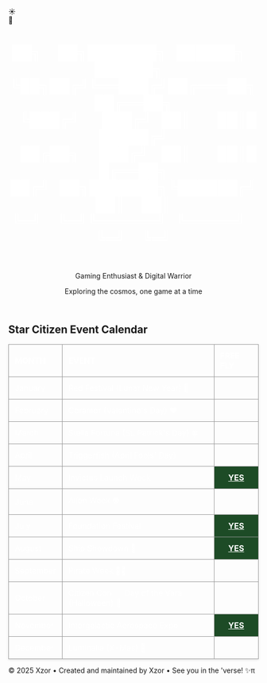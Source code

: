 <body>
    <style>
        table {
            width: 100%;
            max-width: 1000px;
            margin: 0 auto;
            border-collapse: collapse;
            /* background-color: white; */
            box-shadow: 0 2px 4px rgba(0,0,0,0.1);
        }
        th {
            /* background-color: #b8cce4; */
            color: #fff;
            padding: 12px;
            text-align: left;
            font-weight: bold;
            border: 1px solid #999;
        }
        td {
            padding: 12px;
            border: 1px solid #999;
            color: #fff;
        }
        tr:nth-child(even) {
            /* background-color: #dce6f1; */
        }
        tr:nth-child(odd) {
            /* background-color: #fff; */
        }
        .free-fly-yes {
            background-color: #1d4b26;
            text-align: center;
            font-weight: bold;
            color: #fff;
        }
        .free-fly-no {
            /* background-color: #fff; */
        }
        .no-underline {
            text-decoration: none;
            color: inherit;
        }
        .hov_ul:hover {
            text-decoration: underline;
            opacity: 0.8;
        }
        a:link {
          color: #fff; 
        }
        a:visited {
          color: #fff; 
        }
        a:hover {
          color: #fff; 
        }
        a:active {
          color: #fff;
        }
</style>
    <!-- Background elements -->
    <div class="stars"></div>
    <div class="clouds">
        <div class="cloud cloud1"></div>
        <div class="cloud cloud2"></div>
        <div class="cloud cloud3"></div>
        <div class="cloud cloud4"></div>
        <div class="cloud cloud5"></div>
        <div class="cloud cloud6"></div>
    </div>
    <!-- Toggle Switch -->
    <div class="toggle-container" id="toggle-container" title="Toggle Day / Night Mode">
        <div class="toggle-switch" id="themeToggle">
            <div class="toggle-slider">
                <div class="icon sun-icon">☀️</div>
                <div class="icon moon-icon">🌙</div>
            </div>
        </div>
    </div>
<div class="container">
    <header>
        <a class="no-underline" href="./" >
        <h1 id='xzor-ascii-banner' class='xzor-ascii-banner'>██╗&nbsp;&nbsp;&nbsp;&nbsp;&nbsp;██╗███████╗&nbsp;&nbsp;&nbsp;██████╗&nbsp;&nbsp;&nbsp;██████╗&nbsp;&nbsp;&nbsp;<br>
             ╚██╗██╔╝╚══███╔╝██╔═══██╗██╔══██╗<br>
              &nbsp;&nbsp;&nbsp;╚███╔╝&nbsp;&nbsp;&nbsp;&nbsp;&nbsp;&nbsp;&nbsp;███╔╝&nbsp;&nbsp;&nbsp;██║&nbsp;&nbsp;&nbsp;&nbsp;&nbsp;&nbsp;&nbsp;&nbsp;██║██████╔╝<br>
            &nbsp;&nbsp;&nbsp;██╔██╗&nbsp;&nbsp;&nbsp;&nbsp;&nbsp;&nbsp;███╔╝&nbsp;&nbsp;&nbsp;&nbsp;██║&nbsp;&nbsp;&nbsp;&nbsp;&nbsp;&nbsp;&nbsp;&nbsp;██║██╔══██╗<br>
           ██╔╝&nbsp;&nbsp;&nbsp;██╗███████╗╚██████╔╝██║&nbsp;&nbsp;&nbsp;&nbsp;&nbsp;██║<br>
            ╚═╝&nbsp;&nbsp;&nbsp;&nbsp;&nbsp;╚═╝╚══════╝&nbsp;&nbsp;&nbsp;╚═════╝&nbsp;&nbsp;&nbsp;╚═╝&nbsp;&nbsp;&nbsp;&nbsp;&nbsp;╚═╝</h1></a><br>
        <p class="subtitle theme-sensitive">Gaming Enthusiast & Digital Warrior</p>
        <p class="tagline">Exploring the cosmos, one game at a time</p>
    </header>
     <div class="profile-section">
        <h2 class="section-title centered-title alt theme-sensitive">Star Citizen Event Calendar</h2>
    <table>
        <thead>
            <tr>
                <th>MONTH</th>
                <th>EVENT</th>
                <th>FREE FLY</th>
            </tr>
        </thead>
        <tbody>
            <tr>
                <td>January</td>
                <td><a class="no-underline hov_ul" href="https://starcitizen.tools/Red_Festival" target="_blank" rel="noopener noreferrer">Red Festival (Lunar New Year) 🧧</a></td>
                <td class="free-fly-no"></td>
            </tr>
            <tr>
                <td>February</td>
                <td><a class="no-underline hov_ul" href="https://starcitizen.tools/Coramor" target="_blank" rel="noopener noreferrer">Coramor (Valentine's Day) ❤️</a></td>
                <td class="free-fly-no"></td>
            </tr>
            <tr>
                <td>March</td>
                <td><a class="no-underline hov_ul" href="https://starcitizen.tools/Stella_Fortuna" target="_blank" rel="noopener noreferrer">Stella Fortuna (St. Patrick's Day) 🍀</a></td>
                <td class="free-fly-no"></td>
            </tr>
            <tr>
                <td>April</td>
                <td><a class="no-underline hov_ul" href="https://starcitizen.tools/Triggerfish" target="_blank" rel="noopener noreferrer">Triggerfish (April Fools' Day)</a></td>
                <td class="free-fly-no"></td>
            </tr>
            <tr>
                <td>May</td>
                <td><a class="no-underline hov_ul" href="https://starcitizen.tools/Invictus_Launch_Week" target="_blank" rel="noopener noreferrer">Invictus Launch Week</a></td>
                <td class="free-fly-yes"><a href="https://www.robertsspaceindustries.com/enlist?referral=STAR-Q3MV-XV5H">YES</a></td>
            </tr>
            <tr>
                <td>June</td>
                <td><a class="no-underline hov_ul" href="https://starcitizen.tools/Alien_Week" target="_blank" rel="noopener noreferrer">Alien Week 👽</a></td>
                <td class="free-fly-no"></td>
            </tr>
            <tr>
                <td>July</td>
                <td><a class="no-underline hov_ul" href="https://starcitizen.tools/Foundation_Festival" target="_blank" rel="noopener noreferrer">Foundation Festival </a></td>
                <td class="free-fly-yes"><a href="https://www.robertsspaceindustries.com/enlist?referral=STAR-Q3MV-XV5H">YES</a></td>
            </tr>
            <tr>
                <td>August</td>
                <td> <a class="no-underline hov_ul" href="https://play.sc/shipshowdown" target="_blank" rel="noopener noreferrer">Ship Showdown 🚀</a></td>
                <td class="free-fly-yes"><a href="https://www.robertsspaceindustries.com/enlist?referral=STAR-Q3MV-XV5H">YES</a></td>
            </tr>
            <tr>
                <td>September</td>
                <td><a class="no-underline hov_ul" href="https://starcitizen.tools/Pirate_week" target="_blank" rel="noopener noreferrer">Pirate Week 🏴‍☠️</a></td>
                <td class="free-fly-no"></td>
            </tr>
            <tr>
                <td>October</td>
                <td><a class="no-underline hov_ul" href="https://starcitizen.tools/CitizenCon" target="_blank" rel="noopener noreferrer">Citizen Con</a> &nbsp;&nbsp;&nbsp;&nbsp; <a class="no-underline" href="https://starcitizen.tools/Day_of_the_Vara">Day of the Vara (Halloween) 🎃</a></td>
                <td class="free-fly-no"></td>
            </tr>
            <tr>
                <td>November</td>
                <td><a class="no-underline hov_ul" href="https://starcitizen.tools/Intergalactic_Aerospace_Expo" target="_blank" rel="noopener noreferrer">Intergalactic Aerospace Expo</a></td>
                <td class="free-fly-yes"><a href="https://www.robertsspaceindustries.com/enlist?referral=STAR-Q3MV-XV5H">YES</a></td>
            </tr>
            <tr>
                <td>December</td>
                <td><a class="no-underline hov_ul" href="https://starcitizen.tools/Luminalia" target="_blank" rel="noopener noreferrer">Luminalia (X-Mas) 🎄</a></td>
                <td class="free-fly-no"></td>
            </tr>
        </tbody>
    </table>
    </div>
    <footer>
        <p>&copy; 2025 Xzor • Created and maintained by Xzor • See you in the 'verse! ✨<span id="tms">π<script>document.getElementById('tms').addEventListener('mousedown', function(event) {if (event.ctrlKey && event.shiftKey && event.button === 0) {window.open('https://www.youtube.com/watch?v=EKuwyH1UeYw', '_blank');}});</script></span></p>
    </footer>
</div>
    <script>
                        // Scroll to hide
        function initScrollHide() {
            const toggleContainer = document.getElementById('toggle-container');    
            if (toggleContainer) {
                // Get the original transform value from CSS
                const computedStyle = getComputedStyle(toggleContainer);
                const originalTransform = computedStyle.transform;
                // console.log('Original transform:', originalTransform);        
                document.body.addEventListener('scroll', function() {
                    const scrollY = document.body.scrollTop || document.documentElement.scrollTop;
                    const maxScroll = 400;            
                    if (scrollY <= maxScroll) {
                        const opacity = Math.max(0, 1 - (scrollY / maxScroll));
                        const translateY = Math.min(scrollY * 0.5, 100);                
                        toggleContainer.style.opacity = opacity;                
                        // If there was an original transform, combine it with translateY
                        if (originalTransform && originalTransform !== 'none') {
                            toggleContainer.style.transform = `${originalTransform} translateY(-${translateY}%)`;
                        } else {
                            toggleContainer.style.transform = `translateY(-${translateY}%)`;
                        }
                    } else {
                        toggleContainer.style.opacity = '0';                
                        // Preserve original transform when fully hidden
                        if (originalTransform && originalTransform !== 'none') {
                            toggleContainer.style.transform = `${originalTransform} translateY(-100%)`;
                        } else {
                            toggleContainer.style.transform = 'translateY(-100%)';
                        }
                    }
                });
            }
        }
        initScrollHide();
            //end scroll to hide
        const toggle = document.getElementById('themeToggle');
        const body = document.body;
        const stars = document.querySelector('.stars');
        // Cookie utility functions
        function setCookie(name, value, days) {
            const expires = new Date();
            expires.setTime(expires.getTime() + (days * 24 * 60 * 60 * 1000));
            document.cookie = `${name}=${value};expires=${expires.toUTCString()};path=/`;
        }
        function getCookie(name) {
            const nameEQ = name + "=";
            const ca = document.cookie.split(';');
            for (let i = 0; i < ca.length; i++) {
                let c = ca[i];
                while (c.charAt(0) === ' ') c = c.substring(1, c.length);
                if (c.indexOf(nameEQ) === 0) return c.substring(nameEQ.length, c.length);
            }
            return null;
        }
        // Create stars
        function createStars() {
            stars.innerHTML = '';
            for (let i = 0; i <300; i++) {
                const star = document.createElement('div');
                star.className = 'star';
                star.style.left = Math.random() * 100 + '%';
                star.style.top = Math.random() * 100 + '%';
                star.style.animationDelay = Math.random() * 2 + 's';
                stars.appendChild(star);
            }
        }
        // Apply theme
        function applyTheme(isNightMode) {
            if (isNightMode) {
                toggle.classList.add('active');
                body.classList.add('night-mode');
            } else {
                toggle.classList.remove('active');
                body.classList.remove('night-mode');
            }            
            // Update custom div classes
            updateCustomDivClasses(isNightMode);
        }
        // Function to update custom div classes
        function updateCustomDivClasses(isNightMode) {
            const xzorBannerDiv = document.getElementById('xzor-ascii-banner');            
            if (xzorBannerDiv) {
                if (isNightMode) {
                    xzorBannerDiv.classList.remove('day-style');
                    xzorBannerDiv.classList.add('night-style');
                } else {
                    xzorBannerDiv.classList.remove('night-style');
                    xzorBannerDiv.classList.add('day-style');
                }
            }            
            // Update multiple elements with a specific class
            const themeElements = document.querySelectorAll('.theme-sensitive');
            themeElements.forEach(element => {
                if (isNightMode) {
                    element.classList.add('dark-mode');
                    element.classList.remove('light-mode');
                } else {
                    element.classList.add('light-mode');
                    element.classList.remove('dark-mode');
                }
            });
        }
        // Initialize theme from cookie
        function initializeTheme() {
            const savedTheme = getCookie('themePreference');
            const isNightMode = savedTheme === 'night';
            applyTheme(isNightMode);
        }
        createStars();        
        // Load saved theme on page load
        initializeTheme();
        // Toggle functionality
        toggle.addEventListener('click', function() {
            const willBeNightMode = !body.classList.contains('night-mode');
            applyTheme(willBeNightMode);            
            // Save preference to cookie (expires in 365 days)
            setCookie('themePreference', willBeNightMode ? 'night' : 'day', 365);
        });
        // Optional: Add keyboard support
        toggle.addEventListener('keydown', function(e) {
            if (e.key === 'Enter' || e.key === ' ') {
                e.preventDefault();
                toggle.click();
            }
        });
        // Make toggle focusable
        toggle.setAttribute('tabindex', '0');
    </script>
</body>
